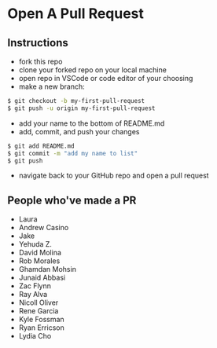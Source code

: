 # Open A Pull Request

## Instructions
- fork this repo
- clone your forked repo on your local machine
- open repo in VSCode or code editor of your choosing
- make a new branch:
```bash
$ git checkout -b my-first-pull-request
$ git push -u origin my-first-pull-request
```
- add your name to the bottom of README.md
- add, commit, and push your changes
```bash
$ git add README.md
$ git commit -m "add my name to list"
$ git push
```
- navigate back to your GitHub repo and open a pull request

## People who've made a PR
- Laura
- Andrew Casino
- Jake
- Yehuda Z.
- David Molina
- Rob Morales
- Ghamdan Mohsin
- Junaid Abbasi
- Zac Flynn
- Ray Alva
- Nicoll Oliver
- Rene Garcia
- Kyle Fossman
- Ryan Erricson
- Lydia Cho
